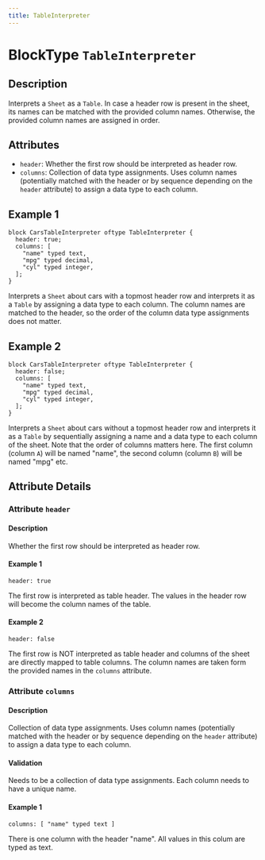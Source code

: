 ```yaml
---
title: TableInterpreter
---
```


<!-- Do NOT change this document as it is auto-generated from the language server -->


# BlockType `TableInterpreter`


## Description


Interprets a `Sheet` as a `Table`. In case a header row is present in the sheet, its names can be matched with the provided column names. Otherwise, the provided column names are assigned in order.


## Attributes


- `header`: Whether the first row should be interpreted as header row.
- `columns`: Collection of data type assignments. Uses column names (potentially matched with the header or by sequence depending on the `header` attribute) to assign a data type to each column.


## Example 1


```
block CarsTableInterpreter oftype TableInterpreter {
  header: true;
  columns: [
    "name" typed text,
    "mpg" typed decimal,
    "cyl" typed integer,
  ];
}
```
Interprets a `Sheet` about cars with a topmost header row and interprets it as a `Table` by assigning a data type to each column. The column names are matched to the header, so the order of the column data type assignments does not matter.


## Example 2


```
block CarsTableInterpreter oftype TableInterpreter {
  header: false;
  columns: [
    "name" typed text,
    "mpg" typed decimal,
    "cyl" typed integer,
  ];
}
```
Interprets a `Sheet` about cars without a topmost header row and interprets it as a `Table` by sequentially assigning a name and a data type to each column of the sheet. Note that the order of columns matters here. The first column (column `A`) will be named "name", the second column (column `B`) will be named "mpg" etc.


## Attribute Details


### Attribute `header`


#### Description


Whether the first row should be interpreted as header row.


#### Example 1


```
header: true
```
The first row is interpreted as table header. The values in the header row will become the column names of the table.


#### Example 2


```
header: false
```
The first row is NOT interpreted as table header and columns of the sheet are directly mapped to table columns. The column names are taken form the provided names in the `columns` attribute.


### Attribute `columns`


#### Description


Collection of data type assignments. Uses column names (potentially matched with the header or by sequence depending on the `header` attribute) to assign a data type to each column.


#### Validation


Needs to be a collection of data type assignments. Each column needs to have a unique name.


#### Example 1


```
columns: [ "name" typed text ]
```
There is one column with the header "name". All values in this colum are typed as text.

